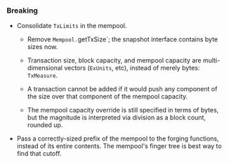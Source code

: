<!--
A new scriv changelog fragment.

Uncomment the section that is right (remove the HTML comment wrapper).
-->

<!--
### Patch

- A bullet item for the Patch category.

-->
<!--
### Non-Breaking

- A bullet item for the Non-Breaking category.

-->

### Breaking

- Consolidate `TxLimits` in the mempool.
     - Remove `Mempool.`getTxSize`; the snapshot interface contains byte sizes
       now.

     - Transaction size, block capacity, and mempool capacity are
       multi-dimensional vectors (`ExUnits`, etc), instead of merely bytes:
       `TxMeasure`.

     - A transaction cannot be added if it would push any component of the size
       over that component of the mempool capacity.

     - The mempool capacity override is still specified in terms of bytes, but
       the magnitude is interpreted via division as a block count, rounded up.

- Pass a correctly-sized prefix of the mempool to the forging functions,
  instead of its entire contents. The mempool's finger tree is best way to find
  that cutoff.
